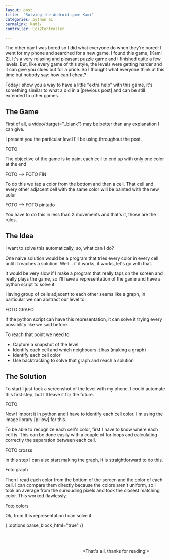 ```yaml
---
layout: post
title:  "Solving the Android game Kami"
categories: python ai
permalink: kami/
controller: Eci2Controller

---
```


<!-- /_sass/minima/_layout -->


<!-- historia -->
The other day I was bored so I did what everyone do when they're bored: I went for my phone and searched for a new game.
I found this game, [Kami 2]. It's a very relaxing and pleasant puzzle game and I finished quite a few levels. But, like every game of this style, the levels were getting harder and it can give you clues but for a price. So I thought what everyone think at this time but nobody say: how can I cheat?

Today I show you a way to have a little "extra help" with this game, it's something similar to what a did in a [previous post] and can be still extended to other games.

## The Game
<!-- explicacion del juego -->

First of all, a [video](https://www.youtube.com/watch?v=yiK8EqCvtkI){:target="_blank"} may be better than any explanation I can give.

I present you the particular level I'll be using throughout the post.

FOTO

The objective of the game is to paint each cell to end up with only one color at the end

FOTO --> FOTO FIN

To do this we tap a color from the bottom and then a cell. That cell and every other adjacent cell with the same color will be painted with the new color

FOTO --> FOTO pintado

You have to do this in less than X movements and that's it, those are the rules.

<!-- explicacion de la solucion focusing en el porque -->
## The Idea

I want to solve this automatically, so, what can I do?

One naive solution would be a program that tries every color in every cell until it reaches a solution. Well... if it works, it works, let's go with that.

It would be very slow if I make a program that really taps on the screen and really plays the game, so I'll have a representation of the game and have a python script to solve it.

Having group of cells adjacent to each other seems like a graph, in particular we can abstract our level to:

FOTO GRAFO

If the python script can have this representation, it can solve it trying every possibility like we said before.

To reach that point we need to:

* Capture a snapshot of the level
* Identify each cell and which neighbours it has (making a graph)
* Identify each cell color
* Use backtracking to solve that graph and reach a solution

## The Solution
<!-- paso a paso con dibujitos y codigo -->
To start I just took a screenshot of the level with my phone. I could automate this first step, but I'll leave it for the future.

FOTO

Now I import it in python and I have to identify each cell color. I'm using the image library [pillow] for this.

To be able to recognize each cell's color, first I have to know where each cell is. This can be done easily with a couple of for loops and calculating correctly the separation between each cell.

FOTO crosss

In this step I can also start making the graph, it is straightforward to do this.

Foto graph

Then I read each color from the bottom of the screen and the color of each cell. I can compare them directly because the colors aren't uniform, so I took an average from the surrouding pixels and took the closest matching color. This worked flawlessly.

Foto colors

Ok, from this representation I can solve it

<!-- fin historia -->

{::options parse_block_html="true" /}
<div style="float:right;padding: 50px; padding-bottom: 70px;">
*That's all, thanks for reading!*
</div>
